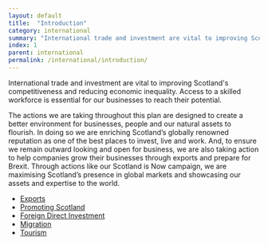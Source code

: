 ```yaml
---
layout: default
title:  "Introduction"
category: international
summary: "International trade and investment are vital to improving Scotland's competitiveness and reducing economic inequality."
index: 1
parent: international
permalink: /international/introduction/
---
```


International trade and investment are vital to improving Scotland's competitiveness and reducing economic inequality. Access to a skilled workforce is essential for our businesses to reach their potential.

The actions we are taking throughout this plan are designed to create a better environment for businesses, people and our natural assets to flourish. In doing so we are enriching Scotland’s globally renowned reputation as one of the best places to invest, live and work. And, to ensure we remain outward looking and open for business, we are also taking action to help companies grow their businesses through exports and prepare for Brexit.  Through actions like our Scotland is Now campaign, we are maximising Scotland’s presence in global markets and showcasing our assets and expertise to the world. 

* [Exports](/international/exports/)
* [Promoting Scotland](/international/promoting-scotland/)
* [Foreign Direct Investment](/international/foreign-direct-investment/)
* [Migration](/international/migration/)
* [Tourism](/international/tourism/)
